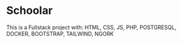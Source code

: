 # Schoolar
This is a Fullstack project with: HTML,  CSS, JS, PHP, POSTGRESQL, DOCKER, BOOTSTRAP, TAILWIND, NGORK
